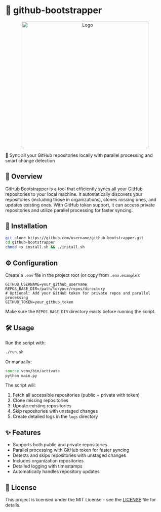 # 🔄 github-bootstrapper

<p align="center">
  <img src="logo.jpg" alt="Logo" width="400"/>
</p>


🚀 Sync all your GitHub repositories locally with parallel processing and smart change detection

## 📖 Overview

GitHub Bootstrapper is a tool that efficiently syncs all your GitHub repositories to your local machine. It automatically discovers your repositories (including those in organizations), clones missing ones, and updates existing ones. With GitHub token support, it can access private repositories and utilize parallel processing for faster syncing.

## 🚀 Installation

```bash
git clone https://github.com/username/github-bootstrapper.git
cd github-bootstrapper
chmod +x install.sh && ./install.sh
```

## ⚙️ Configuration

Create a `.env` file in the project root (or copy from `.env.example`):

```
GITHUB_USERNAME=your_github_username
REPOS_BASE_DIR=/path/to/your/repos/directory
# Optional: Add your GitHub token for private repos and parallel processing
GITHUB_TOKEN=your_github_token
```

Make sure the `REPOS_BASE_DIR` directory exists before running the script.

## 🛠️ Usage

Run the script with:

```bash
./run.sh
```

Or manually:

```bash
source venv/bin/activate
python main.py
```

The script will:
1. Fetch all accessible repositories (public + private with token)
2. Clone missing repositories
3. Update existing repositories
4. Skip repositories with unstaged changes
5. Create detailed logs in the `logs` directory

## ✨ Features

- Supports both public and private repositories
- Parallel processing with GitHub token for faster syncing
- Detects and skips repositories with unstaged changes
- Includes organization repositories
- Detailed logging with timestamps
- Automatically handles repository updates

## 📄 License

This project is licensed under the MIT License - see the [LICENSE](LICENSE) file for details.